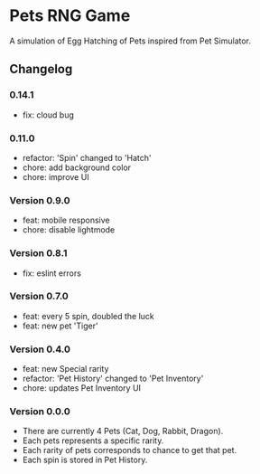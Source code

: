 # Pets RNG Game

A simulation of Egg Hatching of Pets inspired from Pet Simulator.

## Changelog

### 0.14.1

- fix: cloud bug

### 0.11.0

- refactor: 'Spin' changed to 'Hatch'
- chore: add background color
- chore: improve UI

### Version 0.9.0

- feat: mobile responsive
- chore: disable lightmode

### Version 0.8.1

- fix: eslint errors

### Version 0.7.0

- feat: every 5 spin, doubled the luck
- feat: new pet 'Tiger'

### Version 0.4.0

- feat: new Special rarity
- refactor: 'Pet History' changed to 'Pet Inventory'
- chore: updates Pet Inventory UI

### Version 0.0.0

- There are currently 4 Pets (Cat, Dog, Rabbit, Dragon).
- Each pets represents a specific rarity.
- Each rarity of pets corresponds to chance to get that pet.
- Each spin is stored in Pet History.
